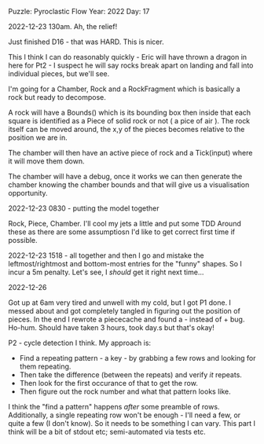 Puzzle: Pyroclastic Flow
Year: 2022
Day: 17

2022-12-23 130am.  Ah, the relief!

Just finished D16 - that was HARD.  This is nicer.

This I think I can do reasonably quickly - Eric will have thrown a dragon in here for Pt2 - I suspect he will say rocks break apart on landing and fall into individual pieces, but we'll see.

I'm going for a Chamber, Rock and a RockFragment which is basically a rock but ready to decompose.

A rock will have a Bounds() which is its bounding box then inside that each square is identified as a Piece of solid rock or not ( a pice of air ).  The rock itself can be moved around, the x,y of the pieces becomes relative to the position we are in.

The chamber will then have an active piece of rock and a Tick(input) where it will move them down.

The chamber will have a debug, once it works we can then generate the chamber knowing the chamber bounds and that will give us a visualisation opportunity.

2022-12-23 0830 - putting the model together

Rock, Piece, Chamber.  I'll cool my jets a little and put some TDD Around these as there are some assumptiosn I'd like to get correct first time if possible. 

2022-12-23 1518 - all together and then I go and mistake the leftmost/rightmost and bottom-most entries for the "funny" shapes.  So I incur a 5m penalty.  Let's see, I *should* get it right next time...




2022-12-26 

Got up at 6am very tired and unwell with my cold, but I got P1 done. I messed about and got completely tangled in figuring out the position of pieces.  In the end I rewrote a piececache and found a - instead of + bug.  Ho-hum. Should have taken 3 hours, took day.s  but that's okay!

P2 - cycle detection I think. My approach is: 

- Find a repeating pattern - a key - by grabbing a few rows and looking for them repeating. 
- Then take the difference (between the repeats) and verify *it* repeats.
- Then look for the first occurance of that to get the row.  
- Then figure out the rock number and what that pattern looks like.

I think the "find a pattern" happens *after* some preamble of rows.  Additionally, a single repeating row won't be 
enough - I'll need a few, or quite a few (I don't know).  So it needs to be something I can vary.   This part I think
will be a bit of stdout etc; semi-automated via tests etc.